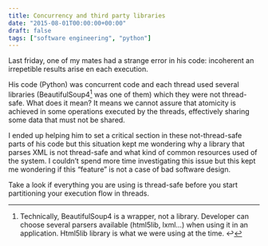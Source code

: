 ```yaml
---
title: Concurrency and third party libraries
date: "2015-08-01T00:00:00+00:00"
draft: false
tags: ["software engineering", "python"]
---
```


Last friday, one of my mates had a strange error in his code: incoherent an irrepetible results arise en each execution.

His code (Python) was concurrent code and each thread used several libraries (BeautifulSoup4[^1] was one of them) which they were not thread-safe. What does it mean? It means we cannot assure that atomicity is achieved in some operations executed by the threads, effectively sharing some data that must not be shared.

I ended up helping him to set a critical section in these not-thread-safe parts of his code but this situation kept me wondering why a library that parses XML is not thread-safe and what kind of common resources used of the system. I couldn’t spend more time investigating this issue but this kept me wondering if this “feature” is not a case of bad software design.

Take a look if everything you are using is thread-safe before you start partitioning your execution flow in threads.

[^1]: Technically, BeautifulSoup4 is a wrapper, not a library. Developer can choose several parsers available (html5lib, lxml…) when using it in an application. Html5lib library is what we were using at the time. ↩